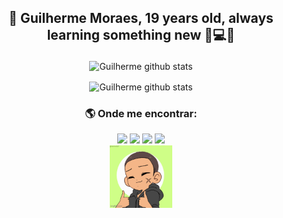 ## <p align='center'> 👋 Guilherme Moraes, 19 years old, always learning something new 💜💻💬</p>

<p align="center">
  <img src="https://github-readme-stats.vercel.app/api/top-langs/?username=guilhermemoraes1&show_icons=true&theme=transparent&line_height=27" alt="Guilherme github stats" />
</p>

<p align="center">
  <img align="center" src="https://github-readme-stats-gfg7.vercel.app/api?username=guilhermemoraes1&show_icons=true&theme=ocean_dark" alt="Guilherme github stats"/>
</p>


### <p align='center'> 🌎 Onde me encontrar:</p>
<div align='center'>
  <a  href="https://twitter.com/GuilhermeML00" target="_blank"><img src="https://img.shields.io/badge/-Twitter-%231DA1F2?style=for-the-badge&logo=twitter&logoColor=white" target="_blank"></a>
  <a href="https://instagram.com/gui_lherme_moraes" target="_blank"><img src="https://img.shields.io/badge/-Instagram-%23E4405F?style=for-the-badge&logo=instagram&logoColor=white" target="_blank"></a>
  <a href = "mailto:liraguilhermemorais@gmail.com"><img src="https://img.shields.io/badge/-Gmail-%23333?style=for-the-badge&logo=gmail&logoColor=white" target="_blank"></a>
  <a href=""><img src="https://komarev.com/ghpvc/?username=guilhermemoraes1&style=for-the-badge&color=blueviolet" target="_blank"></a>
</div>
<div align='center'><img alt="my-gif" height="100" width="100" src="https://github.com/guilhermemoraes1/guilhermemoraes1/blob/main/img/7pgdtp.gif"></div>

<!--
Check the number of views on your profile.
![Profile Views](https://komarev.com/ghpvc/?)

Beecrowd
  <a href="https://www.beecrowd.com" target="_blank"><img src="https://img.shields.io/badge/-BeeCrowd-%23FF0000?style=for-the-badge&logo=beecrowd&logoColor=white" alt="BeeCrowd"></a>
LinkedIn
  <a href="https://www.linkedin.com/in/" target="_blank"><img src="https://img.shields.io/badge/-LinkedIn-%230077B5?style=for-the-badge&logo=linkedin&logoColor=white" target="_blank"></a>
-->
